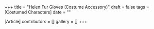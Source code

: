+++
title = "Helen Fur Gloves (Costume Accessory)"
draft = false
tags = [Costumed Characters]
date = ""

[Article]
contributors = []
gallery = []
+++